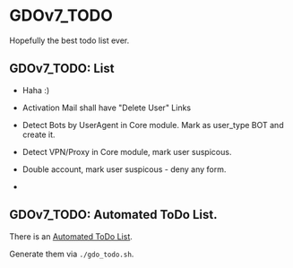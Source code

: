 # GDOv7_TODO

Hopefully the best todo list ever.

## GDOv7_TODO: List

- Haha :)

- Activation Mail shall have "Delete User" Links

- Detect Bots by UserAgent in Core module. Mark as user_type BOT and create it.

- Detect VPN/Proxy in Core module, mark user suspicous.

- Double account, mark user suspicous - deny any form.

-

## GDOv7_TODO: Automated ToDo List.

There is an [Automated ToDo List](GDO7_TODO_AUTO.md).

Generate them via `./gdo_todo.sh`.
